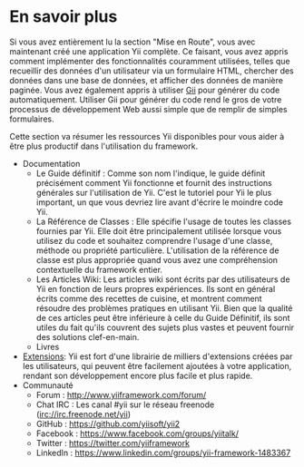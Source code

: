 En savoir plus
=============

Si vous avez entièrement lu la section "Mise en Route", vous avec maintenant créé une application Yii complète. Ce 
faisant, vous avez appris comment implémenter des fonctionnalités couramment utilisées, telles que recueillir des 
données d'un utilisateur via un formulaire HTML, chercher des données dans une base de données, et afficher des données 
de manière paginée. Vous avez également appris à utiliser [Gii](tool-gii.md) pour générer du code automatiquement. 
Utiliser Gii pour générer du code rend le gros de votre processus de développement Web aussi simple que de remplir de 
simples formulaires. 

Cette section va résumer les ressources Yii disponibles pour vous aider à être plus productif dans l'utilisation du 
framework.

* Documentation
    - Le Guide définitif :
      Comme son nom l'indique, le guide définit précisément comment Yii fonctionne et fournit des instructions générales
      sur l'utilisation de Yii. C'est le tutoriel pour Yii le plus important, un que vous devriez lire avant d'écrire le
      moindre code Yii.
    - La Référence de Classes :
      Elle spécifie l'usage de toutes les classes fournies par Yii. Elle doit être principalement utilisée lorsque 
      vous utilisez du code et souhaitez comprendre l'usage d'une classe, méthode ou propriété particulière.
      L'utilisation de la référence de classe est plus appropriée quand vous avez une compréhension contextuelle du
      framework entier.
    - Les Articles Wiki:
      Les articles wiki sont écrits par des utilisateurs de Yii en fonction de leurs propres expériences. Ils sont en
      général écrits comme des recettes de cuisine, et montrent comment résoudre des problèmes pratiques en utilisant
      Yii. Bien que la qualité de ces articles peut être inférieure à celle du Guide Définitif, ils sont utiles du fait 
      qu'ils couvrent des sujets plus vastes et peuvent fournir des solutions clef-en-main.
    - Livres
* [Extensions](http://www.yiiframework.com/extensions/):
  Yii est fort d'une librairie de milliers d'extensions créées par les utilisateurs, qui peuvent être facilement
  ajoutées à votre application, rendant son développement encore plus facile et plus rapide.
* Communauté
    - Forum : <http://www.yiiframework.com/forum/>
    - Chat IRC : Les canal #yii sur le réseau freenode (<irc://irc.freenode.net/yii>)
    - GitHub : <https://github.com/yiisoft/yii2>
    - Facebook : <https://www.facebook.com/groups/yiitalk/>
    - Twitter : <https://twitter.com/yiiframework>
    - LinkedIn : <https://www.linkedin.com/groups/yii-framework-1483367>

